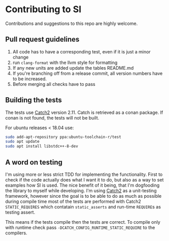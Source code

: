# Contributing to SI

Contributions and suggestions to this repo are highly welcome. 

## Pull request guidelines

1.  All code has to have a corresponding test, even if it is just a minor change
2.  run `clang-format` with the llvm style for formatting 
3.  If any new units are added update the tables README.md
4.  If you're branching off from a release commit, all version numbers have to be increased. 
5.  Before merging all checks have to pass

## Building the tests

The tests use [Catch2](https://github.com/catchorg/Catch2) version 2.11. Catch is retrieved as a conan package. If conan is not found, the tests will not be built. 

For ubuntu releases < 18.04 use:

```bash
sudo add-apt-repository ppa:ubuntu-toolchain-r/test
sudo apt update
sudo apt install libstdc++-8-dev
```

## A word on testing

I'm using more or less strict TDD for implementing the functionality. First to check if the code actually does what I want it to do, but also as a way to set examples how SI is used. The nice benefit of it being, that I'm dogfooding the library to myself while developing. I'm using [Catch2](https://github.com/catchorg/Catch2) as a unit-testing framework, however since the goal is to be able to do as much as possible during compile time most of the tests are performed with Catch2 `STATIC_REQUIRES` which contatain `static_asserts` and run-time `REQUIRE`s as testing assert.

This means if the tests compile then the tests are correct. To compile only with runtime check pass `-DCATCH_CONFIG_RUNTIME_STATIC_REQUIRE` to the compilers.

